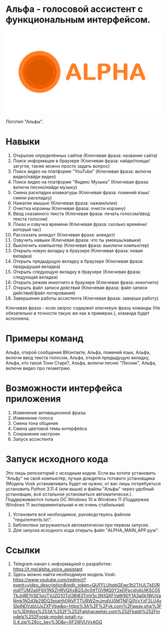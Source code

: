# Альфа - голосовой ассистент с функциональным интерфейсом.
![screenshot](https://github.com/maxstepashka/Alpha-voice-assistant/blob/main/Alpha_voice_assistant_logo.png)

Логотип "Альфы".
# Навыки
1) Открытие определённых сайтов (Ключевая фраза: название сайта)
2) Поиск информации в браузере (Ключевая фраза: найди/поищи/загугли, также можно просто задать вопрос)
3) Поиск видео на платформе "YouTube" (Ключевая фраза: включи видео/найди видео)
4) Поиск видео на платформе "Яндекс Музыка" (Ключевая фраза: включи песню/найди музыку)
5) Смена раскладки клавиатуры (Ключевая фраза: поменяй язык/смени раскладку)
6) Нажатие мышью (Ключевая фраза: нажми/клик)
7) Очистка корзины (Ключевая фраза: очисти корзину)
8) Ввод сказанного текста (Ключевая фраза: печать голосом/ввод текста голосом)
9) Показ и озвучка времени (Ключевая фраза: сколько времени/который час)
10) Рассказать анекдот (Ключевая фраза: анекдот)
11) Озвучить навыки (Ключевая фраза: что ты умеешь/навыки)
12) Выключить компьютер (Ключевая фраза: выключи компьютер)
13) Открыть новую вкладку в браузере (Ключевая фраза: новая вкладка)
14) Открыть предыдущую вкладку в браузере (Ключевая фраза: предыдущая вкладка)
15) Открыть следующую вкладку в браузере (Ключевая фраза: следующая вкладка)
16) Открыть режим инкогнито в браузере (Ключевая фраза: инкогнито)
17) Открыть файл записи действий (Ключевая фраза: файл записи действий/файл логирования)
18) Завершение работы ассистента (Ключевая фраза: заверши работу)

Ключевая фраза - если запрос содержит ключевую фразу команды (Не обязательно в точности такую же как в примерах.), команда будет исполнена.
# Примеры команд
Альфа, открой сообщения ВКонтакте, 
Альфа, поменяй язык, 
Альфа, включи ввод текста голосом, 
Альфа, открой предыдущую вкладку, 
Альфа, кто такой Тони Старк?, 
Альфа, включи песню "Лесник", 
Альфа, включи видео про геометрию
# Возможности интерфейса приложения
1) Изменение активационной фразы
2) Изменение голоса
3) Смена тона общения
4) Смена цветовой темы интерфейса
5) Сохранение настроек
6) Запуск ассистента
# Запуск исходного кода
Это лишь репозиторий с исходным кодом. Если вы хотите установить "Альфу" на свой компьютер, лучше дождитесь готового установщика (Модель Vosk устанавливать будет не нужно, от вас лишь потребуеться установить Python 3.11.4 (или выше) и файлы "Альфы" через удобный установщик, всё остальное установиться автоматически.).
Поддерживаются только ОС Windows 10 и Windows 11 (Поддержка Windows 11 экспериментальная и не очень стабильная)
1) Установите всё необходимое, руководствуясь файлом "requirements.txt".
2) Библиотеки загружаються автоматически при первом запуске.
3) Для запуска исходного кода открыть файл "ALPHA_MAIN_APP.pyw".
# Ссылки
1) Telegram-канал с информацией о разработке: https://t.me/alpha_voice_assistant
2) Здесь можно найти необходимую модель Vosk: https://www.youtube.com/redirect?event=video_description&redir_token=QUFFLUhqbGEwc1h2THJLTkE0RmdlTUM2a0F6X1NSZHRVQXxBQ3Jtc0ttTGVMQ0Y2eDFpcjdybUlKSC05TkJnRE1VSE1uUTVJZG1OTzl3Rl83TmV5c3N1QXFVaW90Y1A3a0k1WUVaNmk1N2d3b29DQ3ptaHh0NVFTTURWZmJmdVJ0MTNFQ0VxYzF2LU4xSlpINDVzbUJsZXFVbw&q=https%3A%2F%2Fvk.com%2Faway.php%3Fto%3Dhttps%253A%252F%252Falphacephei.com%252Fkaldi%252Fmodels%252Fvosk-model-small-ru-0.4.zip%26cc_key%3D&v=XF2WVUVxAGQ
